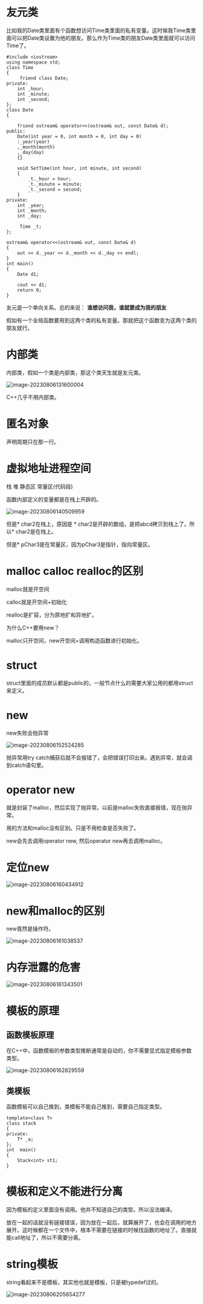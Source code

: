 #  友元类

比如我的Date类里面有个函数想访问Time类里面的私有变量。这时候我Time类里面可以把Date类设置为他的朋友。那么作为Time类的朋友Date类里面就可以访问Time了。

```
#include <iostream>
using namespace std;
class Time
{
     friend class Date;
private:
    int _hour;
    int _minute;
    int _second;
};
class Date
{
   
    friend ostream& operator<<(ostream& out, const Date& d);
public:
    Date(int year = 0, int month = 0, int day = 0)
    :_year(year)
    ,_month(month)
    ,_day(day)
    {}

    void SetTime(int hour, int minute, int second)
    {
        _t._hour = hour;
        _t._minute = minute;
        _t._second = second;
    }
private:
    int _year;
    int _month;
    int _day;

     Time _t;
};

ostream& operator<<(ostream& out, const Date& d)
{
    out << d._year << d._month << d._day << endl;
}
int main()
{
    Date d1;
   
    cout << d1;
    return 0;
}
```

友元是一个单向关系。总的来说： **谁想访问我，谁就要成为我的朋友**

假如有一个全局函数要用到这两个类的私有变量。那就把这个函数变为这两个类的朋友就行。

#   内部类

内部类，假如一个类是内部类，那这个类天生就是友元类。

![image-20230806131600004](E:\markdown\图片\image-20230806131600004.png)

C++几乎不用内部类。

#  匿名对象

声明周期只在那一行。



#  虚拟地址进程空间

栈 堆 静态区 常量区(代码段)

函数内部定义的变量都是在栈上开辟的。

![image-20230806140509959](E:\markdown\图片\image-20230806140509959.png)

但是* char2在栈上，原因是 * char2是开辟的数组，是把abcd拷贝到栈上了。所以* char2是在栈上。

但是* pChar3是在常量区，因为pChar3是指针，指向常量区。

#  malloc  calloc  realloc的区别

malloc就是开空间

calloc就是开空间+初始化

realloc是扩容，分为原地扩和异地扩。

为什么C++要用new？

malloc只开空间，new开空间+调用构造函数进行初始化。

#  struct

struct里面的成员默认都是public的，一般节点什么的需要大家公用的都用struct来定义。

 

#   new

new失败会抛异常

![image-20230806152524285](E:\markdown\图片\image-20230806152524285.png)

抛异常用try catch捕获后就不会报错了，会把错误打印出来。遇到异常，就会调到catch语句里。

#  operator new

就是封装了malloc，然后实现了抛异常。以前是malloc失败直接报错，现在抛异常。

用的方法和malloc没有区别。只是不用检查是否失败了。

new会先去调用operator new, 然后operator new再去调用malloc。



#   定位new

![image-20230806160434912](E:\markdown\图片\image-20230806160434912.png)

#  new和malloc的区别

new竟然是操作符。

![image-20230806161038537](E:\markdown\图片\image-20230806161038537.png)

#  内存泄露的危害

![image-20230806161343501](E:\markdown\图片\image-20230806161343501.png)

#  模板的原理

##   函数模板原理 



在C++中，函数模板的参数类型推断通常是自动的，你不需要显式指定模板参数类型。

![image-20230806162829559](E:\markdown\图片\image-20230806162829559.png)

##  类模板

函数模板可以自己推到，类模板不能自己推到，需要自己指定类型。

```
template<class T>
class stack
{
private:
	T* _a;
};
int  main()
{
	Stack<int> st1;
}
```

#   模板和定义不能进行分离

因为模板的定义里面没有调用。他并不知道自己的类型。所以没法编译。 

放在一起的话就没有链接错误，因为放在一起后，就算展开了，也会在调用的地方展开。这时候都在一个文件中，根本不需要在链接的时候找函数的地址了。直接就能call地址了，所以不需要分离。 

#  string模板

string看起来不是模板，其实他也就是模板，只是被typedef过的。

![image-20230806205654277](E:\markdown\图片\image-20230806205654277.png)